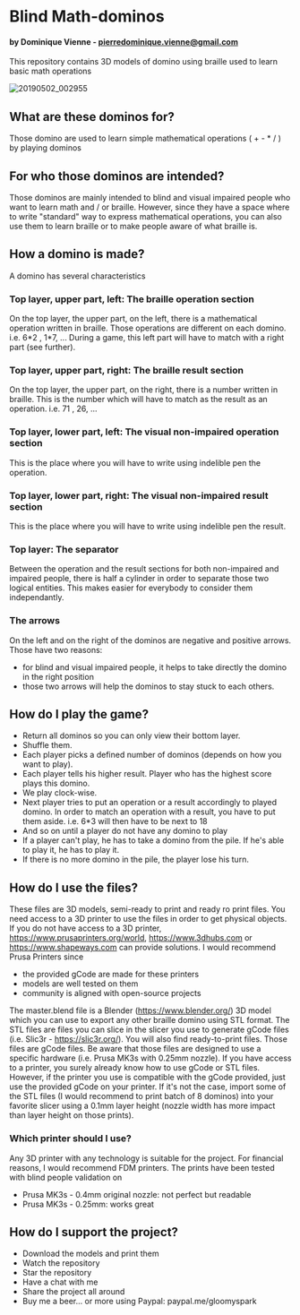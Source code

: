 # Blind Math-dominos
#### by Dominique Vienne - pierredominique.vienne@gmail.com
This repository contains 3D models of domino using braille used to learn basic math operations

![20190502_002955](https://user-images.githubusercontent.com/4158499/57375957-0f2f2f00-719f-11e9-9f3a-e050a0a41f5c.jpg)
## What are these dominos for?
Those domino are used to learn simple mathematical operations ( + - * / ) by playing dominos
## For who those dominos are intended?
Those dominos are mainly intended to blind and visual impaired people who want to learn math and / or braille. However, since they have a space where to write "standard" way to express mathematical operations, you can also use them to learn braille or to make people aware of what braille is. 
## How a domino is made?
A domino has several characteristics
### Top layer, upper part, left: The braille operation section
On the top layer, the upper part, on the left, there is a mathematical operation written in braille. Those operations are different on each domino. i.e. 6\*2 , 1\*7, ... 
During a game, this left part will have to match with a right part (see further).  
### Top layer, upper part, right: The braille result section
On the top layer, the upper part, on the right, there is a number written in braille. This is the number which will have to match as the result as an operation. i.e. 71 , 26, ... 
### Top layer, lower part, left: The visual non-impaired operation section
This is the place where you will have to write using indelible pen the operation.  
### Top layer, lower part, right: The visual non-impaired result section
This is the place where you will have to write using indelible pen the result.
### Top layer: The separator
Between the operation and the result sections for both non-impaired and impaired people, there is half a cylinder in order to separate those two logical entities. This makes easier for everybody to consider them independantly. 
### The arrows
On the left and on the right of the dominos are negative and positive arrows. Those have two reasons:
- for blind and visual impaired people, it helps to take directly the domino in the right position
- those two arrows will help the dominos to stay stuck to each others. 
## How do I play the game?
- Return all dominos so you can only view their bottom layer. 
- Shuffle them.
- Each player picks a defined number of dominos (depends on how you want to play). 
- Each player tells his higher result. Player who has the highest score plays this domino. 
- We play clock-wise. 
- Next player tries to put an operation or a result accordingly to played domino. In order to match an operation with a result, you have to put them aside. i.e. 6\*3 will then have to be next to 18
- And so on until a player do not have any domino to play
- If a player can't play, he has to take a domino from the pile. If he's able to play it, he has to play it. 
- If there is no more domino in the pile, the player lose his turn. 
## How do I use the files?
These files are 3D models, semi-ready to print and ready ro print files. You need access to a 3D printer to use the files in order to get physical objects. If you do not have access to a 3D printer, https://www.prusaprinters.org/world, https://www.3dhubs.com or https://www.shapeways.com can provide solutions. I would recommend Prusa Printers since 
- the provided gCode are made for these printers
- models are well tested on them
- community is aligned with open-source projects

The master.blend file is a Blender (https://www.blender.org/) 3D model which you can use to export any other braille domino using STL format. 
The STL files are files you can slice in the slicer you use to generate gCode files (i.e. Slic3r - https://slic3r.org/). 
You will also find ready-to-print files. Those files are gCode files. Be aware that those files are designed to use a specific hardware (i.e. Prusa MK3s with 0.25mm nozzle).
If you have access to a printer, you surely already know how to use gCode or STL files. However, if the printer you use is compatible with the gCode provided, just use the provided gCode on your printer. If it's not the case, import some of the STL files (I would recommend to print batch of 8 dominos) into your favorite slicer using a 0.1mm layer height (nozzle width has more impact than layer height on those prints). 
### Which printer should I use?
Any 3D printer with any technology is suitable for the project. For financial reasons, I would recommend FDM printers. 
The prints have been tested with blind people validation on
- Prusa MK3s - 0.4mm original nozzle: not perfect but readable
- Prusa MK3s - 0.25mm: works great
## How do I support the project?
- Download the models and print them
- Watch the repository
- Star the repository
- Have a chat with me
- Share the project all around
- Buy me a beer... or more using Paypal: paypal.me/gloomyspark
